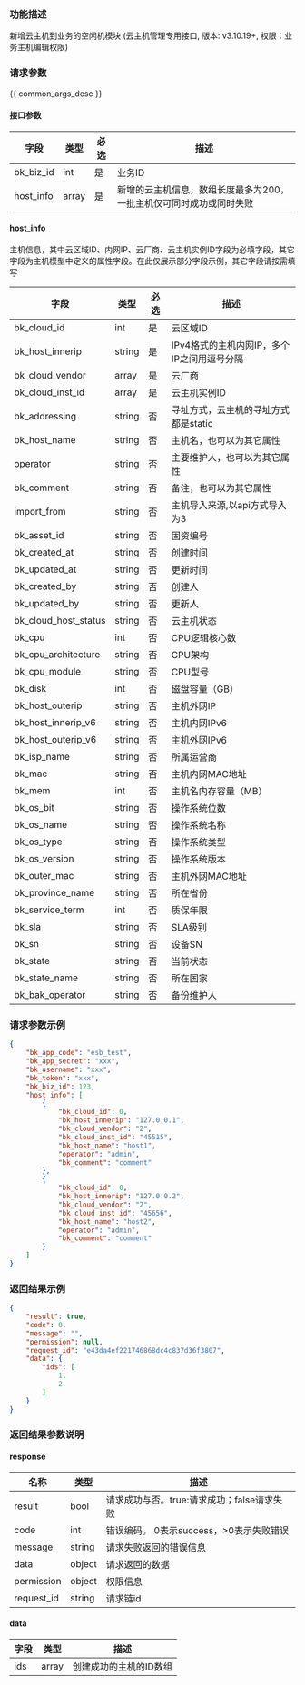 ### 功能描述

新增云主机到业务的空闲机模块 (云主机管理专用接口, 版本: v3.10.19+, 权限：业务主机编辑权限)

### 请求参数

{{ common_args_desc }}

#### 接口参数

| 字段        | 类型           | 必选  | 描述                                  |
|-----------|--------------|-----|-------------------------------------|
| bk_biz_id | int          | 是   | 业务ID                                |
| host_info | array | 是   | 新增的云主机信息，数组长度最多为200，一批主机仅可同时成功或同时失败 |

#### host_info

主机信息，其中云区域ID、内网IP、云厂商、云主机实例ID字段为必填字段，其它字段为主机模型中定义的属性字段。在此仅展示部分字段示例，其它字段请按需填写

| 字段              | 类型     | 必选  | 描述                      |
|-----------------|--------|-----|-------------------------|
| bk_cloud_id     | int    | 是   | 云区域ID                   |
| bk_host_innerip | string | 是   | IPv4格式的主机内网IP，多个IP之间用逗号分隔 |
| bk_cloud_vendor | array | 是   | 云厂商                     |
| bk_cloud_inst_id | array | 是   | 云主机实例ID                 |
|  bk_addressing     | string    | 否     | 寻址方式，云主机的寻址方式都是static   |
| bk_host_name    | string | 否   | 主机名，也可以为其它属性            |
| operator        | string | 否   | 主要维护人，也可以为其它属性          |
| bk_comment      | string | 否   | 备注，也可以为其它属性             |
| import_from     | string | 否     | 主机导入来源,以api方式导入为3       |
| bk_asset_id      | string | 否     | 固资编号                    |
| bk_created_at      | string | 否     | 创建时间                    |
| bk_updated_at      | string | 否     | 更新时间                    |
| bk_created_by      | string | 否     | 创建人                     |
| bk_updated_by      | string | 否     | 更新人                     |
| bk_cloud_host_status      | string | 否     | 云主机状态                   |
| bk_cpu      | int    | 否     | CPU逻辑核心数                |
| bk_cpu_architecture      | string | 否     | CPU架构                   |
| bk_cpu_module      | string | 否     | CPU型号                   |
| bk_disk      | int    | 否     | 磁盘容量（GB）                |
| bk_host_outerip      | string | 否     | 主机外网IP                  |
| bk_host_innerip_v6      | string | 否     | 主机内网IPv6                |
| bk_host_outerip_v6      | string | 否     | 主机外网IPv6                |
| bk_isp_name      | string | 否     | 所属运营商                   |
| bk_mac      | string | 否     | 主机内网MAC地址               |
| bk_mem      | int    | 否     | 主机名内存容量（MB）             |
| bk_os_bit      | string | 否     | 操作系统位数                  |
| bk_os_name      | string | 否     | 操作系统名称                  |
| bk_os_type      | string | 否     | 操作系统类型                  |
| bk_os_version      | string | 否     | 操作系统版本                  |
| bk_outer_mac      | string | 否     | 主机外网MAC地址               |
| bk_province_name      | string | 否     | 所在省份                    |
| bk_service_term      | int    | 否     | 质保年限                    |
| bk_sla      | string | 否     | SLA级别                   |
| bk_sn      | string | 否     | 设备SN                    |
| bk_state      | string | 否     | 当前状态                    |
| bk_state_name      | string | 否     | 所在国家                    |
| bk_bak_operator      | string | 否     | 备份维护人                   |


### 请求参数示例

```json
{
    "bk_app_code": "esb_test",
    "bk_app_secret": "xxx",
    "bk_username": "xxx",
    "bk_token": "xxx",
    "bk_biz_id": 123,
    "host_info": [
        {
            "bk_cloud_id": 0,
            "bk_host_innerip": "127.0.0.1",
            "bk_cloud_vendor": "2",
            "bk_cloud_inst_id": "45515",
            "bk_host_name": "host1",
            "operator": "admin",
            "bk_comment": "comment"
        },
        {
            "bk_cloud_id": 0,
            "bk_host_innerip": "127.0.0.2",
            "bk_cloud_vendor": "2",
            "bk_cloud_inst_id": "45656",
            "bk_host_name": "host2",
            "operator": "admin",
            "bk_comment": "comment"
        }
    ]
}
```

### 返回结果示例

```json
{
    "result": true,
    "code": 0,
    "message": "",
    "permission": null,
    "request_id": "e43da4ef221746868dc4c837d36f3807",
    "data": {
        "ids": [
            1,
            2
        ]
    }
}
```

### 返回结果参数说明

#### response

| 名称         | 类型     | 描述                         |
|------------|--------|----------------------------|
| result     | bool   | 请求成功与否。true:请求成功；false请求失败 |
| code       | int    | 错误编码。 0表示success，>0表示失败错误  |
| message    | string | 请求失败返回的错误信息                |
| data       | object | 请求返回的数据                    |
| permission | object | 权限信息                       |
| request_id | string | 请求链id                      |

#### data
| 字段      | 类型      | 描述         |
|-----------|-----------|--------------|
| ids | array | 创建成功的主机的ID数组 |